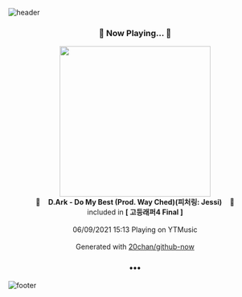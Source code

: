 ![header](https://capsule-render.vercel.app/api?type=wave&height=170&section=header&text=Hi.%20I'm%20SHIFT&fontColor=090707&fontAlignX=45&fontAlignY=65&fontSize=100)

<h3 align="center">🎵 Now Playing... 🎵</h3>
<p align="center">
  <a href="https://music.youtube.com/watch?v=Zjzjtbos8N4">
    <img width="300" src="https://lh3.googleusercontent.com/MQWvU5t-SWFEj_i-pCJczB3jJ8uLB50cBxDn1sxTa2trR6SnUkdyKsOuQMoeLDwHaqDVNqXCwVaptNxeaQ">
  </a>
  <br>
  🎵&nbsp&nbsp&nbsp <b>D.Ark - Do My Best (Prod. Way Ched)(피처링: Jessi)</b> &nbsp&nbsp&nbsp🎵
  <br>
  included in <b>[ 고등래퍼4 Final ]</b>
  
  <br />
  <br />
  06/09/2021 15:13 Playing on YTMusic
  <br />
  <br />
  Generated with <a href="https://github.com/20chan/github-now">20chan/github-now</a>
</p>

<h3 align="center">•••</h3>

![footer](https://capsule-render.vercel.app/api?type=wave&height=150&section=footer)
